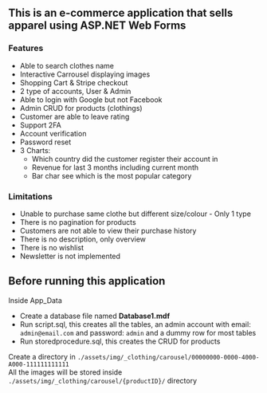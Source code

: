 ## This is an e-commerce application that sells apparel using ASP.NET Web Forms

### Features
- Able to search clothes name
- Interactive Carrousel displaying images
- Shopping Cart & Stripe checkout
- 2 type of accounts, User & Admin
- Able to login with Google but not Facebook
- Admin CRUD for products (clothings)
- Customer are able to leave rating
- Support 2FA
- Account verification
- Password reset
- 3 Charts:
  - Which country did the customer register their account in
  - Revenue for last 3 months including current month
  - Bar char see which is the most popular category


### Limitations
- Unable to purchase same clothe but different size/colour - Only 1 type 
- There is no pagination for products 
- Customers are not able to view their purchase history
- There is no description, only overview
- There is no wishlist
- Newsletter is not implemented


## Before running this application

Inside App_Data 
- Create a database file named **Database1.mdf**
- Run script.sql, this creates all the tables, an admin account with email: `admin@email.com` and password: `admin` and a dummy row for most tables
- Run storedprocedure.sql, this creates the CRUD for products

Create a directory in `./assets/img/_clothing/carousel/00000000-0000-4000-A000-111111111111` <br>
All the images will be stored inside `./assets/img/_clothing/carousel/{productID}/` directory

